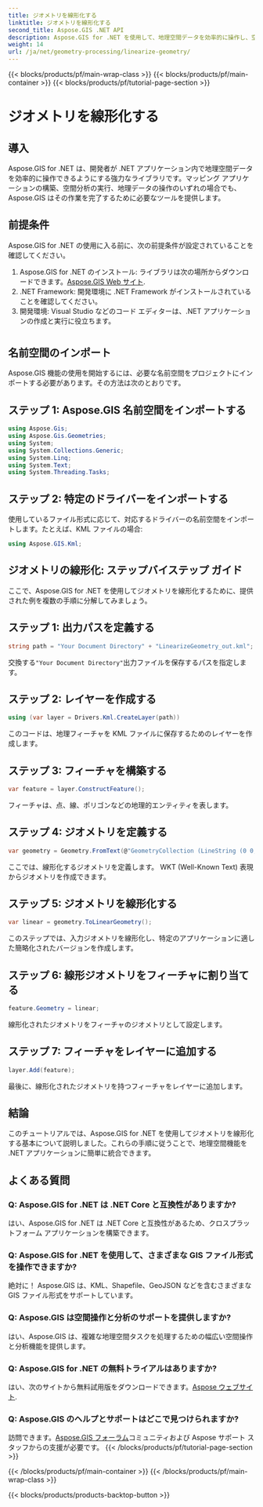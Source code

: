```yaml
---
title: ジオメトリを線形化する
linktitle: ジオメトリを線形化する
second_title: Aspose.GIS .NET API
description: Aspose.GIS for .NET を使用して、地理空間データを効率的に操作し、空間分析を実行し、.NET アプリケーション内で地理を操作する方法を学びます。
weight: 14
url: /ja/net/geometry-processing/linearize-geometry/
---
```


{{< blocks/products/pf/main-wrap-class >}}
{{< blocks/products/pf/main-container >}}
{{< blocks/products/pf/tutorial-page-section >}}

# ジオメトリを線形化する

## 導入
Aspose.GIS for .NET は、開発者が .NET アプリケーション内で地理空間データを効率的に操作できるようにする強力なライブラリです。マッピング アプリケーションの構築、空間分析の実行、地理データの操作のいずれの場合でも、Aspose.GIS はその作業を完了するために必要なツールを提供します。
## 前提条件
Aspose.GIS for .NET の使用に入る前に、次の前提条件が設定されていることを確認してください。
1. Aspose.GIS for .NET のインストール: ライブラリは次の場所からダウンロードできます。[Aspose.GIS Web サイト](https://releases.aspose.com/gis/net/).
2. .NET Framework: 開発環境に .NET Framework がインストールされていることを確認してください。
3. 開発環境: Visual Studio などのコード エディターは、.NET アプリケーションの作成と実行に役立ちます。
#
## 名前空間のインポート
Aspose.GIS 機能の使用を開始するには、必要な名前空間をプロジェクトにインポートする必要があります。その方法は次のとおりです。
## ステップ 1: Aspose.GIS 名前空間をインポートする
```csharp
using Aspose.Gis;
using Aspose.Gis.Geometries;
using System;
using System.Collections.Generic;
using System.Linq;
using System.Text;
using System.Threading.Tasks;
```
## ステップ 2: 特定のドライバーをインポートする
使用しているファイル形式に応じて、対応するドライバーの名前空間をインポートします。たとえば、KML ファイルの場合:
```csharp
using Aspose.GIS.Kml;
```
## ジオメトリの線形化: ステップバイステップ ガイド
ここで、Aspose.GIS for .NET を使用してジオメトリを線形化するために、提供された例を複数の手順に分解してみましょう。
## ステップ 1: 出力パスを定義する
```csharp
string path = "Your Document Directory" + "LinearizeGeometry_out.kml";
```
交換する`"Your Document Directory"`出力ファイルを保存するパスを指定します。
## ステップ 2: レイヤーを作成する
```csharp
using (var layer = Drivers.Kml.CreateLayer(path))
```
このコードは、地理フィーチャを KML ファイルに保存するためのレイヤーを作成します。
## ステップ 3: フィーチャを構築する
```csharp
var feature = layer.ConstructFeature();
```
フィーチャは、点、線、ポリゴンなどの地理的エンティティを表します。
## ステップ 4: ジオメトリを定義する
```csharp
var geometry = Geometry.FromText(@"GeometryCollection (LineString (0 0, 1 1, 2 0),CompoundCurve ((4 0, 5 1), CircularString (5 1, 6 2, 7 1)))");
```
ここでは、線形化するジオメトリを定義します。 WKT (Well-Known Text) 表現からジオメトリを作成できます。
## ステップ 5: ジオメトリを線形化する
```csharp
var linear = geometry.ToLinearGeometry();
```
このステップでは、入力ジオメトリを線形化し、特定のアプリケーションに適した簡略化されたバージョンを作成します。
## ステップ 6: 線形ジオメトリをフィーチャに割り当てる
```csharp
feature.Geometry = linear;
```
線形化されたジオメトリをフィーチャのジオメトリとして設定します。
## ステップ 7: フィーチャをレイヤーに追加する
```csharp
layer.Add(feature);
```
最後に、線形化されたジオメトリを持つフィーチャをレイヤーに追加します。

## 結論
このチュートリアルでは、Aspose.GIS for .NET を使用してジオメトリを線形化する基本について説明しました。これらの手順に従うことで、地理空間機能を .NET アプリケーションに簡単に統合できます。
## よくある質問
### Q: Aspose.GIS for .NET は .NET Core と互換性がありますか?
はい、Aspose.GIS for .NET は .NET Core と互換性があるため、クロスプラットフォーム アプリケーションを構築できます。
### Q: Aspose.GIS for .NET を使用して、さまざまな GIS ファイル形式を操作できますか?
絶対に！ Aspose.GIS は、KML、Shapefile、GeoJSON などを含むさまざまな GIS ファイル形式をサポートしています。
### Q: Aspose.GIS は空間操作と分析のサポートを提供しますか?
はい、Aspose.GIS は、複雑な地理空間タスクを処理するための幅広い空間操作と分析機能を提供します。
### Q: Aspose.GIS for .NET の無料トライアルはありますか?
はい、次のサイトから無料試用版をダウンロードできます。[Aspose ウェブサイト](https://releases.aspose.com/).
### Q: Aspose.GIS のヘルプとサポートはどこで見つけられますか?
訪問できます。[Aspose.GIS フォーラム](https://forum.aspose.com/c/gis/33)コミュニティおよび Aspose サポート スタッフからの支援が必要です。
{{< /blocks/products/pf/tutorial-page-section >}}

{{< /blocks/products/pf/main-container >}}
{{< /blocks/products/pf/main-wrap-class >}}

{{< blocks/products/products-backtop-button >}}
